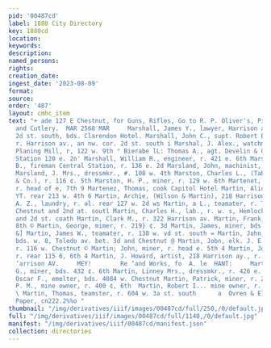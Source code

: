 ```yaml
---
pid: '00487cd'
label: 1880 City Directory
key: 1880cd
location: 
keywords: 
description: 
named_persons: 
rights: 
creation_date: 
ingest_date: '2023-08-09'
format: 
source: 
order: '487'
layout: cmhc_item
text: "+ ade 127 E Chestnut, for Guns, Rifles, Go to R. P. Oliver's, Pistols, Hardware
  and Cutlery.  MAR 2568 MAR     Marshall, James Y., lawyer, Harrison av. nw. cor.
  2d st. south, bds. Clarendon Hotel. Marshall, John C., supt. Robert E. Lee Mine,
  r. Harrison av., an nw. cor. 2d st. south i Marshal, J. Alex., watchman Chicago
  Planing Mill, r, 122 w. 9th ° Bierabe lL: Thomas A., agt. Develin & Co., Central
  Station 120 e. 2n' Marshall, William R., engineer, r. 421 e. 6th Marshman, Albert
  B., fireman Central Station, r. 136 e. 2d Marsland, John, machinist, r. 108 w. 4th
  Marsland, J. Mrs., dressmkr., #. 108 w. 4th Marston, Charles L., (Tabor, Pierce
  & Co.), r. 116 ¢. 5th Marston, H. P., miner, r. 129 w. 6th Martenet, John, lab.,
  r. head of e, 7th 9 Martenez, Thomas, cook Capitol Hotel Martin, Alice Mrs., (eol'd
  YT. rear 213 w. 4th 6 Martin, Archie, (Wilson & Martin), 218 Harrison ay Martin,
  A. Z., laundry, r. al. rear 127 w. 2d ws Martin, a L., teamater, r. Toledo av. bet.
  Chestnut and 2nd at. soutl Martin, Charles H., lab., r. w. s, Hemlock bet. Chestnut
  and 2d st. coath Martin, Clark M., r. 322 Harrison av. Martin, Frank, bds. 704 e,
  8th © Martin, George, mimer, r. 219} ¢. 3d Martin, James, miner, bds. 524 e. 6th
  &] Martin, James W., teamater, r. 138 w. vd st. south = Martin, John, brickmason,
  bds. w. 8, Toledo av. bet. 3d and Chestnut @ Martin, Jobn, elk. J. E. Shoenberg,
  r. 116 w. Chestnut © Martin; John, miner, r. head e. 5th 4 Martin, John E., carpenter,
  r. rear 115 6, 6th 4 Martin, J. Howard, artist, 218 Harrison ay., r. same B  co.
  ‘arrison AV.     MEY!        Re ‘and Works, fo  A. le  HANT:     Martin Liberty
  G., miner, bds. 432 ¢. 6th Martin, Linney Mrs., dressmkr., r. 426 e. 4th  (Q Martin,
  Oscar F., emelter, bds. 4084 w. Chestnut Martin, Patrick, miner, r. 216 ¢. 6th  Martin,
  P. M., mine owner, r. 400 ¢, 6th  Martin, Robert I... mine owner, r. 128 e. 5th
  \ Martin, Thomas, teamster, r. 604 w. 3a st. south      a  Ovren & Eldridge 22 Wall
  Paper, cn222.2%%o "
thumbnail: "/img/derivatives/iiif/images/00487cd/full/250,/0/default.jpg"
full: "/img/derivatives/iiif/images/00487cd/full/1140,/0/default.jpg"
manifest: "/img/derivatives/iiif/00487cd/manifest.json"
collection: directories
---
```

